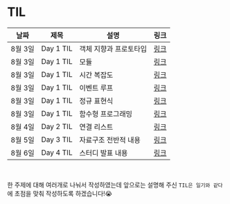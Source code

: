 # TIL

| 날짜    | 제목      | 설명                   | 링크                                                                                                                                                                             |
| ------- | --------- | ---------------------- | -------------------------------------------------------------------------------------------------------------------------------------------------------------------------------- |
| 8월 3일 | Day 1 TIL | 객체 지향과 프로토타입 | [링크](https://github.com/rkdvnfma90/TIL/blob/master/Javascript/%5B2021-08-03%5D-%EA%B0%9D%EC%B2%B4%EC%A7%80%ED%96%A5%EA%B3%BC-%ED%94%84%EB%A1%9C%ED%86%A0%ED%83%80%EC%9E%85.md) |
| 8월 3일 | Day 1 TIL | 모듈                   | [링크](https://github.com/rkdvnfma90/TIL/blob/master/Javascript/%5B2021-08-03%5D-%EB%AA%A8%EB%93%88.md)                                                                          |
| 8월 3일 | Day 1 TIL | 시간 복잡도            | [링크](https://github.com/rkdvnfma90/TIL/blob/master/Javascript/%5B2021-08-03%5D-%EC%8B%9C%EA%B0%84%EB%B3%B5%EC%9E%A1%EB%8F%84.md)                                               |
| 8월 3일 | Day 1 TIL | 이벤트 루프            | [링크](https://github.com/rkdvnfma90/TIL/blob/master/Javascript/%5B2021-08-03%5D-%EC%9D%B4%EB%B2%A4%ED%8A%B8%EB%A3%A8%ED%94%84.md)                                               |
| 8월 3일 | Day 1 TIL | 정규 표현식            | [링크](https://github.com/rkdvnfma90/TIL/blob/master/Javascript/%5B2021-08-03%5D-%EC%A0%95%EA%B7%9C%ED%91%9C%ED%98%84%EC%8B%9D.md)                                               |
| 8월 3일 | Day 1 TIL | 함수형 프로그래밍      | [링크](https://github.com/rkdvnfma90/TIL/blob/master/Javascript/%5B2021-08-03%5D-%ED%95%A8%EC%88%98%ED%98%95%ED%94%84%EB%A1%9C%EA%B7%B8%EB%9E%98%EB%B0%8D.md)                    |
| 8월 4일 | Day 2 TIL | 연결 리스트            | [링크](https://github.com/rkdvnfma90/TIL/blob/master/DataStructure/%5B2021-08-04%5D-%EC%97%B0%EA%B2%B0%EB%A6%AC%EC%8A%A4%ED%8A%B8.md)                                            |
| 8월 5일 | Day 3 TIL | 자료구조 전반적 내용   | [링크](https://github.com/rkdvnfma90/TIL/blob/master/Today-I-Learned/%5B2021-08-05%5D-TIL.md)                                                                                    |
| 8월 6일 | Day 4 TIL | 스터디 발표 내용       | [링크](https://github.com/rkdvnfma90/TIL/blob/master/Today-I-Learned/%5B2021-08-06%5D-TIL.md)                                                                                    |

<br>

한 주제에 대해 여러개로 나눠서 작성하였는데 앞으로는 설명해 주신 `TIL은 일기와 같다`에 초점을 맞춰 작성하도록 하겠습니다!😭
